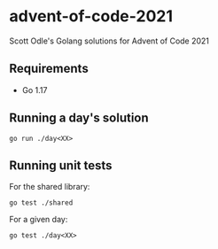 # advent-of-code-2021
Scott Odle's Golang solutions for Advent of Code 2021

## Requirements
 - Go 1.17
 
## Running a day's solution
```
go run ./day<XX>
```

## Running unit tests
For the shared library:
```
go test ./shared
```

For a given day:
```
go test ./day<XX>
```
